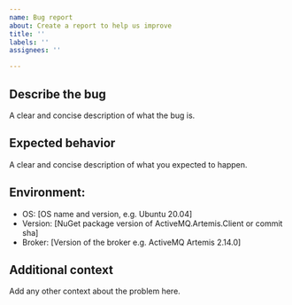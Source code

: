 ```yaml
---
name: Bug report
about: Create a report to help us improve
title: ''
labels: ''
assignees: ''

---
```


## Describe the bug 
A clear and concise description of what the bug is.

## Expected behavior
A clear and concise description of what you expected to happen.

## Environment:

- OS: [OS name and version, e.g. Ubuntu 20.04]
- Version: [NuGet package version of ActiveMQ.Artemis.Client or commit sha]
- Broker: [Version of the broker e.g. ActiveMQ Artemis 2.14.0]

## Additional context
Add any other context about the problem here.
